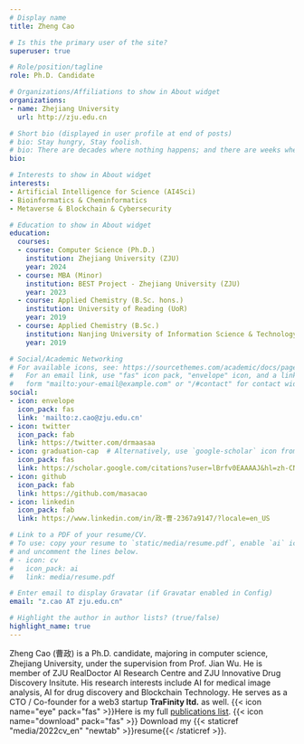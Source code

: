 ```yaml
---
# Display name
title: Zheng Cao

# Is this the primary user of the site?
superuser: true

# Role/position/tagline
role: Ph.D. Candidate

# Organizations/Affiliations to show in About widget
organizations:
- name: Zhejiang University
  url: http://zju.edu.cn

# Short bio (displayed in user profile at end of posts)
# bio: Stay hungry, Stay foolish.
# bio: There are decades where nothing happens; and there are weeks where decades happen.
bio: 

# Interests to show in About widget
interests:
- Artificial Intelligence for Science (AI4Sci)
- Bioinformatics & Cheminformatics
- Metaverse & Blockchain & Cybersecurity

# Education to show in About widget
education:
  courses:
  - course: Computer Science (Ph.D.)
    institution: Zhejiang University (ZJU)
    year: 2024
  - course: MBA (Minor)
    institution: BEST Project - Zhejiang University (ZJU)
    year: 2023
  - course: Applied Chemistry (B.Sc. hons.)
    institution: University of Reading (UoR)
    year: 2019
  - course: Applied Chemistry (B.Sc.)
    institution: Nanjing University of Information Science & Technology (NUIST)
    year: 2019

# Social/Academic Networking
# For available icons, see: https://sourcethemes.com/academic/docs/page-builder/#icons
#   For an email link, use "fas" icon pack, "envelope" icon, and a link in the
#   form "mailto:your-email@example.com" or "/#contact" for contact widget.
social:
- icon: envelope
  icon_pack: fas
  link: 'mailto:z.cao@zju.edu.cn'
- icon: twitter
  icon_pack: fab
  link: https://twitter.com/drmaasaa
- icon: graduation-cap  # Alternatively, use `google-scholar` icon from `ai` icon pack
  icon_pack: fas
  link: https://scholar.google.com/citations?user=lBrfv0EAAAAJ&hl=zh-CN
- icon: github
  icon_pack: fab
  link: https://github.com/masacao
- icon: linkedin
  icon_pack: fab
  link: https://www.linkedin.com/in/政-曹-2367a9147/?locale=en_US

# Link to a PDF of your resume/CV.
# To use: copy your resume to `static/media/resume.pdf`, enable `ai` icons in `params.toml`, 
# and uncomment the lines below.
# - icon: cv
#   icon_pack: ai
#   link: media/resume.pdf

# Enter email to display Gravatar (if Gravatar enabled in Config)
email: "z.cao AT zju.edu.cn"

# Highlight the author in author lists? (true/false)
highlight_name: true
---
```

Zheng Cao (曹政) is a Ph.D. candidate, majoring in computer science, Zhejiang University, under the supervision from Prof. Jian Wu. He is member of ZJU RealDoctor AI Research Centre and ZJU Innovative Drug Discovery Insitute. His research interests include AI for medical image analysis, AI for drug discovery and Blockchain Technology. He serves as a CTO / Co-founder for a web3 startup **TraFinity ltd.** as well. 
{{< icon name="eye" pack="fas" >}}Here is my full [publications list](./publication/).
{{< icon name="download" pack="fas" >}} Download my {{< staticref "media/2022cv_en" "newtab" >}}resume{{< /staticref >}}.

<!-- Global site tag (gtag.js) - Google Analytics -->
<script async src="https://www.googletagmanager.com/gtag/js?id=G-7Q0V5Y3KXJ"></script>
<script>
  window.dataLayer = window.dataLayer || [];
  function gtag(){dataLayer.push(arguments);}
  gtag('js', new Date());

  gtag('config', 'G-7Q0V5Y3KXJ');
</script>
